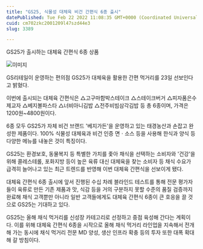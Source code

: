 ```yaml
---
title: "GS25, 식물성 대체육 비건 간편식 6종 출시"
datePublished: Tue Feb 22 2022 11:08:35 GMT+0000 (Coordinated Universal Time)
cuid: cm702zkc2001209l47szd44e3
slug: 3389

---
```



GS25가 출시하는 대체육 간편식 6종 상품

![이미지](https://cdn.hashnode.com/res/hashnode/image/upload/v1739254103250/4b79c2a1-30cc-42e4-a1ec-50cd0294e23a.jpeg)

GS리테일이 운영하는 편의점 GS25가 대체육을 활용한 간편 먹거리를 23일 선보인다고 밝혔다.

이번에 출시되는 대체육 간편식은 △고구마함박스테이크 △스테이크버거 △피자품은수제교자 △베지볼파스타 △너비아니김밥 △전주비빔삼각김밥 등 총 6종이며, 가격은 1200원~4800원이다.

6종 모두 GS25가 자체 비건 브랜드 '베지가든'을 운영하고 있는 태경농산과 손잡고 완성한 제품이다. 100% 식물성 대체육과 비건 인증 면ㆍ소스 등을 사용해 한식과 양식 등 다양한 메뉴를 내놓은 것이 특징이다.

GS25는 환경보호, 동물복지 등 특별한 가치를 좇아 채식을 선택하는 소비자와 '건강'을 위해 콜레스테롤, 포화지방 등이 높은 육류 대신 대체육을 찾는 소비자 등 채식 수요가 급격히 늘어나고 있는 최근 트렌드를 반영해 이번 대체육 간편식을 선보이게 됐다.

대체육 간편식 6종 출시에 앞서 진행된 수십 차례 블라인드 테스트를 통해 전문 평가자들이 육류로 만든 기존 제품과 맛, 식감 등을 거의 구분하지 못할 수준의 품질 검증까지 완료해 채식 고객뿐만 아니라 일반 고객들에게도 대체육 간편식 6종이 큰 호응을 끌 것으로 GS25는 기대하고 있다.

GS25는 올해 채식 먹거리를 신성장 카테고리로 선정하고 중점 육성해 간다는 계획이다. 이를 위해 대체육 간편식 6종을 시작으로 올해 채식 먹거리 라인업을 지속해서 전개해 가는 동시에 채식 먹거리 전문 MD 양성, 생산 인프라 확충 등의 투자 또한 대폭 확대해 갈 방침이다.